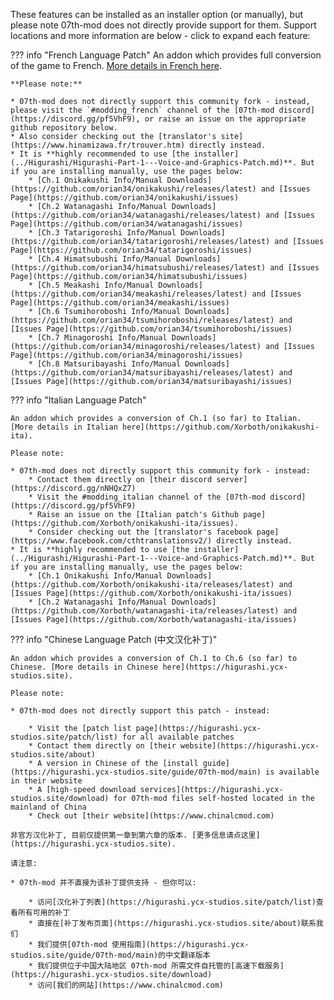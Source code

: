 These features can be installed as an installer option (or manually), but please note 07th-mod does not directly provide support for them. Support locations and more information are below - click to expand each feature:

??? info "French Language Patch"
    An addon which provides full conversion of the game to French. [More details in French here](https://github.com/orian34/onikakushi/releases/latest).

    **Please note:**

    * 07th-mod does not directly support this community fork - instead, please visit the `#modding_french` channel of the [07th-mod discord](https://discord.gg/pf5VhF9), or raise an issue on the appropriate github repository below.
    * Also consider checking out the [translator's site](https://www.hinamizawa.fr/trouver.htm) directly instead.
    * It is **highly recommended to use [the installer](../Higurashi/Higurashi-Part-1---Voice-and-Graphics-Patch.md)**. But if you are installing manually, use the pages below:
        * [Ch.1 Onikakushi Info/Manual Downloads](https://github.com/orian34/onikakushi/releases/latest) and [Issues Page](https://github.com/orian34/onikakushi/issues)
        * [Ch.2 Watanagashi Info/Manual Downloads](https://github.com/orian34/watanagashi/releases/latest) and [Issues Page](https://github.com/orian34/watanagashi/issues)
        * [Ch.3 Tatarigoroshi Info/Manual Downloads](https://github.com/orian34/tatarigoroshi/releases/latest) and [Issues Page](https://github.com/orian34/tatarigoroshi/issues)
        * [Ch.4 Himatsubushi Info/Manual Downloads](https://github.com/orian34/himatsubushi/releases/latest) and [Issues Page](https://github.com/orian34/himatsubushi/issues)
        * [Ch.5 Meakashi Info/Manual Downloads](https://github.com/orian34/meakashi/releases/latest) and [Issues Page](https://github.com/orian34/meakashi/issues)
        * [Ch.6 Tsumihoroboshi Info/Manual Downloads](https://github.com/orian34/tsumihoroboshi/releases/latest) and [Issues Page](https://github.com/orian34/tsumihoroboshi/issues)
        * [Ch.7 Minagoroshi Info/Manual Downloads](https://github.com/orian34/minagoroshi/releases/latest) and [Issues Page](https://github.com/orian34/minagoroshi/issues)
        * [Ch.8 Matsuribayashi Info/Manual Downloads](https://github.com/orian34/matsuribayashi/releases/latest) and [Issues Page](https://github.com/orian34/matsuribayashi/issues)

??? info "Italian Language Patch"

    An addon which provides a conversion of Ch.1 (so far) to Italian. [More details in Italian here](https://github.com/Xorboth/onikakushi-ita).

    Please note:

    * 07th-mod does not directly support this community fork - instead:
        * Contact them directly on [their discord server](https://discord.gg/nNHQxZ7)
        * Visit the #modding_italian channel of the [07th-mod discord](https://discord.gg/pf5VhF9)
        * Raise an issue on the [Italian patch's Github page](https://github.com/Xorboth/onikakushi-ita/issues).
        * Consider checking out the [translator's facebook page](https://www.facebook.com/cthtranslationsv2/) directly instead.
    * It is **highly recommended to use [the installer](../Higurashi/Higurashi-Part-1---Voice-and-Graphics-Patch.md)**. But if you are installing manually, use the pages below:
        * [Ch.1 Onikakushi Info/Manual Downloads](https://github.com/Xorboth/onikakushi-ita/releases/latest) and [Issues Page](https://github.com/Xorboth/onikakushi-ita/issues)
        * [Ch.2 Watanagashi Info/Manual Downloads](https://github.com/Xorboth/watanagashi-ita/releases/latest) and [Issues Page](https://github.com/Xorboth/watanagashi-ita/issues)

??? info "Chinese Language Patch (中文汉化补丁)"

    An addon which provides a conversion of Ch.1 to Ch.6 (so far) to Chinese. [More details in Chinese here](https://higurashi.ycx-studios.site).

    Please note:

    * 07th-mod does not directly support this patch - instead:

        * Visit the [patch list page](https://higurashi.ycx-studios.site/patch/list) for all available patches
        * Contact them directly on [their website](https://higurashi.ycx-studios.site/about)
        * A version in Chinese of the [install guide](https://higurashi.ycx-studios.site/guide/07th-mod/main) is available in their website
        * A [high-speed download services](https://higurashi.ycx-studios.site/download) for 07th-mod files self-hosted located in the mainland of China
        * Check out [their website](https://www.chinalcmod.com)
        
    非官方汉化补丁, 目前仅提供第一章到第六章的版本. [更多信息请点这里](https://higurashi.ycx-studios.site).
    
    请注意:
    
    * 07th-mod 并不直接为该补丁提供支持 - 但你可以:
    
        * 访问[汉化补丁列表](https://higurashi.ycx-studios.site/patch/list)查看所有可用的补丁
        * 直接在[补丁发布页面](https://higurashi.ycx-studios.site/about)联系我们
        * 我们提供[07th-mod 使用指南](https://higurashi.ycx-studios.site/guide/07th-mod/main)的中文翻译版本
        * 我们提供位于中国大陆地区 07th-mod 所需文件自托管的[高速下载服务](https://higurashi.ycx-studios.site/download)
        * 访问[我们的网站](https://www.chinalcmod.com)

